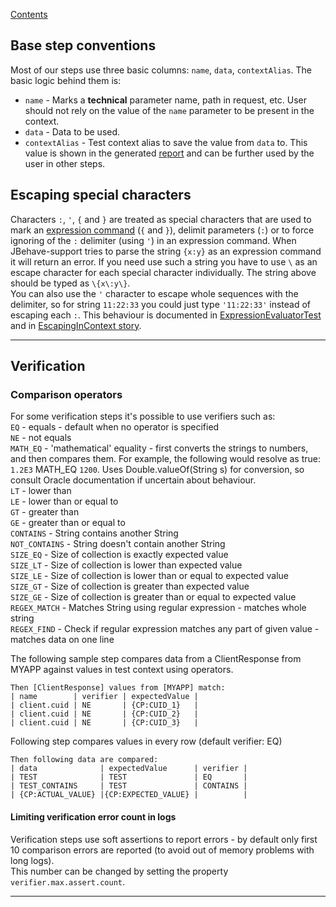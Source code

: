 [Contents](../README.md)

## Base step conventions
Most of our steps use three basic columns: `name`, `data`, `contextAlias`.
The basic logic behind them is:
* `name` - Marks a __technical__ parameter name, path in request, etc. User should not rely on the value of the `name` parameter to be present in the context. 
* `data` - Data to be used.
* `contextAlias` - Test context alias to save the value from `data` to. This value is shown in the generated [report](Reporting.md) and can be further used by the user in other steps.  

## Escaping special characters

Characters `:`, `'`, `{` and `}` are treated as special characters that are used to mark an [expression command](Expression-commands.md) (`{` and `}`), delimit parameters (`:`) or to force ignoring of the `:` delimiter (using `'`) in an expression command.
When JBehave-support tries to parse the string `{x:y}` as an expression command it will return an error.
If you need use such a string you have to use `\` as an escape character for each special character individually. The string above should be typed as `\{x\:y\}`.   
You can also use the `'` character to escape whole sequences with the delimiter, so for string `11:22:33` you could just type `'11:22:33'` instead of escaping each `:`. 
This behaviour is documented in [ExpressionEvaluatorTest](../src/test/groovy/org/jbehavesupport/core/expression/ExpressionEvaluatorTest.groovy)
and in [EscapingInContext story](../src/test/groovy/org/jbehavesupport/test/sample/EscapingInContext.story).


---


## Verification

### Comparison operators

For some verification steps it's possible to use verifiers such as:  
`EQ` - equals - default when no operator is specified  
`NE` - not equals  
`MATH_EQ` - 'mathematical' equality - first converts the strings to numbers, and then compares them. 
For example, the following would resolve as true: `1.2E3` MATH_EQ `1200`.
Uses Double.valueOf(String s) for conversion, so consult Oracle documentation if uncertain about behaviour.  
`LT` - lower than  
`LE` - lower than or equal to  
`GT` - greater than  
`GE` - greater than or equal to  
`CONTAINS` - String contains another String  
`NOT_CONTAINS` - String doesn't contain another String  
`SIZE_EQ` - Size of collection is exactly expected value  
`SIZE_LT` - Size of collection is lower than expected value  
`SIZE_LE` - Size of collection is lower than or equal to expected value  
`SIZE_GT` - Size of collection is greater than expected value  
`SIZE_GE` - Size of collection is greater than or equal to expected value  
`REGEX_MATCH` - Matches String using regular expression - matches whole string  
`REGEX_FIND` - Check if regular expression matches any part of given value - matches data on one line

The following sample step compares data from a ClientResponse from MYAPP against values in test context using operators.

```
Then [ClientResponse] values from [MYAPP] match:
| name        | verifier | expectedValue |
| client.cuid | NE       | {CP:CUID_1}   |
| client.cuid | NE       | {CP:CUID_2}   |
| client.cuid | NE       | {CP:CUID_3}   |
```

Following step compares values in every row (default verifier: EQ)

```
Then following data are compared:
| data              | expectedValue      | verifier |
| TEST              | TEST               | EQ       |
| TEST_CONTAINS     | TEST               | CONTAINS |
| {CP:ACTUAL_VALUE} |{CP:EXPECTED_VALUE} |          |
```

#### Limiting verification error count in logs

Verification steps use soft assertions to report errors - by default only first 10 comparison errors are reported (to avoid out of memory problems with long logs).  
This number can be changed by setting the property `verifier.max.assert.count`.


---
